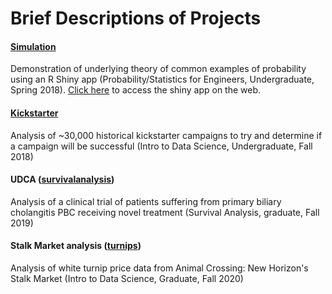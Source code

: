 # Brief Descriptions of Projects
#### [Simulation](simulation)
Demonstration of underlying theory of common examples of probability using an R Shiny app (Probability/Statistics for Engineers, Undergraduate, Spring 2018).
[Click here](https://christopherrutherford.shinyapps.io/simulations/) to access the shiny app on the web.
#### [Kickstarter](kickstarter)
Analysis of ~30,000 historical kickstarter campaigns to try and determine if a campaign will be successful (Intro to Data Science, Undergraduate, Fall 2018)
#### UDCA ([survivalanalysis](survivalanalysis))
Analysis of a clinical trial of patients suffering from primary biliary cholangitis PBC receiving novel treatment (Survival Analysis, graduate, Fall 2019)
#### Stalk Market analysis ([turnips](turnips))
Analysis of white turnip price data from Animal Crossing: New Horizon's Stalk Market (Intro to Data Science, Graduate, Fall 2020)
